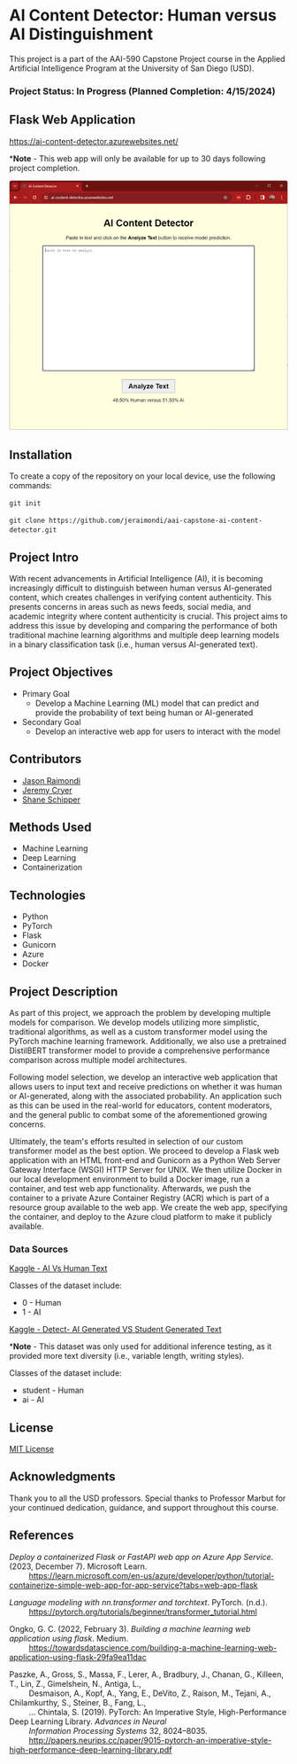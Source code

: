 # AI Content Detector: Human versus AI Distinguishment

This project is a part of the AAI-590 Capstone Project course in the Applied Artificial Intelligence Program at 
the University of San Diego (USD).

### <b>Project Status: In Progress (Planned Completion: 4/15/2024)</b>

## Flask Web Application

https://ai-content-detector.azurewebsites.net/

***Note** - This web app will only be available for up to 30 days following project completion.

<p align='center'>
<img src='screenshots/flask_app_screenshot.png' />
</p>

## Installation

To create a copy of the repository on your local device, use the following commands:

`git init`

`git clone https://github.com/jeraimondi/aai-capstone-ai-content-detector.git`

## Project Intro

With recent advancements in Artificial Intelligence (AI), it is becoming increasingly difficult to distinguish
between human versus AI-generated content, which creates challenges in verifying content authenticity. This 
presents concerns in areas such as news feeds, social media, and academic integrity where content authenticity 
is crucial. This project aims to address this issue by developing and comparing the performance of both 
traditional machine learning algorithms and multiple deep learning models in a binary classification task (i.e., 
human versus AI-generated text).

## Project Objectives

* Primary Goal
  * Develop a Machine Learning (ML) model that can predict and provide the probability of text being
    human or AI-generated
* Secondary Goal
  * Develop an interactive web app for users to interact with the model

## Contributors

* [Jason Raimondi](https://github.com/jeraimondi)
* [Jeremy Cryer](https://github.com/jerm914)
* [Shane Schipper](https://github.com/SchipDev)

## Methods Used

* Machine Learning
* Deep Learning
* Containerization

## Technologies

* Python
* PyTorch
* Flask
* Gunicorn
* Azure
* Docker

## Project Description

As part of this project, we approach the problem by developing multiple models for comparison. We develop models 
utilizing more simplistic, traditional algorithms, as well as a custom transformer model using the PyTorch machine 
learning framework. Additionally, we also use a pretrained DistilBERT transformer model to provide a comprehensive 
performance comparison across multiple model architectures.

Following model selection, we develop an interactive web application that allows users to input text and receive 
predictions on whether it was human or AI-generated, along with the associated probability. An application such as 
this can be used in the real-world for educators, content moderators, and the general public to combat some of the 
aforementioned growing concerns.

Ultimately, the team's efforts resulted in selection of our custom transformer model as the best option. We proceed 
to develop a Flask web application with an HTML front-end and Gunicorn as a Python Web Server Gateway Interface (WSGI) 
HTTP Server for UNIX. We then utilize Docker in our local development environment to build a Docker image, run a container, 
and test web app functionality. Afterwards, we push the container to a private Azure Container Registry (ACR) which is 
part of a resource group available to the web app. We create the web app, specifying the container, and deploy to 
the Azure cloud platform to make it publicly available.

### Data Sources

[Kaggle - AI Vs Human Text](https://www.kaggle.com/datasets/shanegerami/ai-vs-human-text)

Classes of the dataset include:
* 0 - Human
* 1 - AI

[Kaggle - Detect- AI Generated VS Student Generated Text](https://www.kaggle.com/datasets/prajwaldongre/llm-detect-ai-generated-vs-student-generated-text)

***Note** - This dataset was only used for additional inference testing, as it provided more text diversity (i.e., variable 
length, writing styles).

Classes of the dataset include:
* student - Human
* ai - AI

## License

[MIT License](LICENSE)

## Acknowledgments
Thank you to all the USD professors. Special thanks to Professor Marbut for your continued dedication, guidance, and 
support throughout this course.

## References

*Deploy a containerized Flask or FastAPI web app on Azure App Service*. (2023, December 7). Microsoft Learn.<br>
&nbsp;&nbsp;&nbsp;&nbsp;&nbsp;&nbsp;&nbsp;&nbsp;&nbsp;<https://learn.microsoft.com/en-us/azure/developer/python/tutorial-containerize-simple-web-app-for-app-service?tabs=web-app-flask>

*Language modeling with nn.transformer and torchtext*. PyTorch. (n.d.).<br>
&nbsp;&nbsp;&nbsp;&nbsp;&nbsp;&nbsp;&nbsp;&nbsp;&nbsp;<https://pytorch.org/tutorials/beginner/transformer_tutorial.html>

Ongko, G. C. (2022, February 3). *Building a machine learning web application using flask*. Medium.<br>
&nbsp;&nbsp;&nbsp;&nbsp;&nbsp;&nbsp;&nbsp;&nbsp;&nbsp;<https://towardsdatascience.com/building-a-machine-learning-web-application-using-flask-29fa9ea11dac>

Paszke, A., Gross, S., Massa, F., Lerer, A., Bradbury, J., Chanan, G., Killeen, T., Lin, Z., Gimelshein, N., Antiga, L.,<br>
&nbsp;&nbsp;&nbsp;&nbsp;&nbsp;&nbsp;&nbsp;&nbsp;&nbsp;Desmaison, A., Kopf, A., Yang, E., DeVito, Z., Raison, M., Tejani, A., Chilamkurthy, S., Steiner, B., Fang, L.,<br>
&nbsp;&nbsp;&nbsp;&nbsp;&nbsp;&nbsp;&nbsp;&nbsp;&nbsp;… Chintala, S. (2019). PyTorch: An Imperative Style, High-Performance Deep Learning Library. *Advances in Neural*<br>
&nbsp;&nbsp;&nbsp;&nbsp;&nbsp;&nbsp;&nbsp;&nbsp;&nbsp;*Information Processing Systems* 32, 8024–8035.<br>
&nbsp;&nbsp;&nbsp;&nbsp;&nbsp;&nbsp;&nbsp;&nbsp;&nbsp;<http://papers.neurips.cc/paper/9015-pytorch-an-imperative-style-high-performance-deep-learning-library.pdf>
